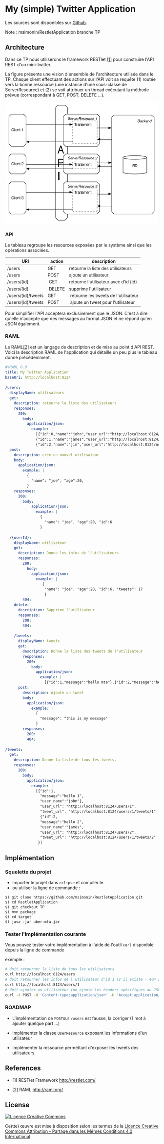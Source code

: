 # My (simple) Twitter Application


Les sources sont disponibles sur  [Github](https://github.com/msimonin/RestletApplication/tree/TP).

Note : msimonin/RestletApplication branche TP

## Architecture


Dans ce TP nous utiliserons le framework RESTlet [[1]](http://restlet.com/) pour construire l'API REST d'un mini-twitter.

La figure présente une vision d'ensemble de l'architecture utilisée dans le TP.
 Chaque client effectuant des actions sur l'API voit sa requête (1) routée vers la bonne ressource (une instance d'une sous-classe de ServerResource) et (2) se voit attribuer un thread exécutant la méthode prévue (correspondant à GET, POST, DELETE ...).

![Architecture](API.png)

### API

Le tableau regroupe les resources exposées par le système ainsi que les opérations associées.

URI | action  | description
---------|-------- | ----------------------------------
/users   | GET     | retourne la liste des utilisateurs
/users   | POST    | ajoute un utilisateur
/users/{id} | GET  | retourne  l'utilisateur avec d'id {id}
/users/{id} | DELETE  | supprime l'utilisateur
/users/{id}/tweets | GET | retourne les tweets de l'utilisateur
/users/{id}/tweets | POST | ajoute un tweet pour l'utilisateur

Pour simplifier l'API acceptera exclusivement que le JSON. C'est à dire qu'elle n'accepte que des messages au format JSON et ne répond qu'en JSON également.

### RAML

Le RAML[[2]](http://raml.org/) est un langage de description et de mise au point d'API REST.
Voici la description RAML de l'application qui détaille un peu plus le tableau donné précédemment.

```yaml
#%RAML 0.8
title: My Twitter Application
baseUri: http://localhost:8124

/users:
  displayName: utilisateurs
  get:
    description: retourne la liste des utilisateurs
    responses:
      200:
        body:
          application/json:
            example: |
              [{"id":0,"name":"john","user_url":"http://localhost:8124/users/0"},
              {"id":1,"name":"james","user_url":"http://localhost:8124/users/1"},
              {"id":2,"name":"jim","user_url":"http://localhost:8124/users/2"}]
  post:
    description: crée un nouvel utilisateur
    body:
      application/json:
        example: |
          {
            "name": "joe", "age":20,
          }
    responses:
      200:
        body:
            application/json:
              example: |
                {
                  "name": "joe", "age":20, "id":6
                }

  /{userId}:
    displayName: utilisateur
    get:
      description: Donne les infos de l'utilisateurs
      responses:
        200:
          body:
            application/json:
              example: |
                 {
                  "name": "joe", "age":20, "id":6, "tweets": 17
                  }
        404:
    delete:
      description: Supprime l'utilisateur
      responses:
        200:
        404:

    /tweets:
      displayName: tweets
      get:
        description: Donne la liste des tweets de l'utilisateur
        responses:
          200:
            body:
              application/json:
                example: |
                  [{"id":1,"message":"hello mta"},{"id":2,"message":"hello mta again"}]
      post:
        description: Ajoute un tweet
        body:
          application/json:
            example: |
              {
                "message": "this is my message"
              }
        responses:
          200:
          404:

/tweets:
  get:
    description: Donne la liste de tous les tweets.
    responses:
      200:
        body:
          application/json:
            example: |
              [{"id":1,
                "message":"hello 1",
                "user_name":"john"},
                "user_url": "http://localhost:8124/users/1",
                "tweet_url": "http://localhost:8124/users/1/tweets/1"
                {"id":2,
                "message":"hello 2",
                "user_name":"james",
                "user_url": "http://localhost:8124/users/2",
                "tweet_url": "http://localhost:8124/users/1/tweets/2"
               }]

```

## Implémentation

### Squelette du projet

* Importer le projet dans ```eclipse``` et compiler le.
* ou utiliser la ligne de commande :
```
$) git clone https://github.com/msimonin/RestletApplication.git
$) cd RestletApplication
$) git checkout TP
$) mvn package
$) cd target
$) java -jar uber-mta.jar
```

### Tester l'implémentation courante

Vous pouvez tester votre implémentation à l'aide de l'outil ```curl``` disponible depuis la ligne de commande

exemple :
``` bash
# doit retourner la liste de tous les utilisateurs
curl http://localhost:8124/users
# doit retourner les infos de l'utilisateur d'id 1 (s'il existe - 404 sinon)
curl http://localhost:8124/users/1
# doit ajouter un utilisateur (on ajoute les headers spécifiques au JSON)
curl -X POST -H 'Content-type:application/json' -H 'Accept:application/json' -d '{"name": "john", "age":25}' http://localhost:8124/users
```

### ROADMAP

* L'implémentation de ```POST```sur ```/users``` est fausse, la corriger (1 mot à ajouter quelque part ...)

* Implémenter la classe ```UserResource``` exposant les informations d'un utilisateur

* Implémenter la ressource permettant d'exposer les tweets des utilisateurs.


## References

* [1] RESTlet Framework http://restlet.com/

* [2] RAML http://raml.org/

## License

<a rel="license" href="http://creativecommons.org/licenses/by-sa/4.0/"><img alt="Licence Creative Commons" style="border-width:0" src="https://i.creativecommons.org/l/by-sa/4.0/88x31.png" /></a><br />

Ce(tte) œuvre est mise à disposition selon les termes de la <a rel="license" href="http://creativecommons.org/licenses/by-sa/4.0/">Licence Creative Commons Attribution -  Partage dans les Mêmes Conditions 4.0 International</a>.
